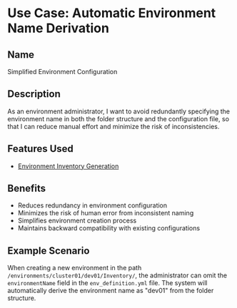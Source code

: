 # Use Case: Automatic Environment Name Derivation

## Name
Simplified Environment Configuration

## Description
As an environment administrator, I want to avoid redundantly specifying the environment name in both the folder structure and the configuration file, so that I can reduce manual effort and minimize the risk of inconsistencies.

## Features Used
- [Environment Inventory Generation](../env-inventory-generation.md#automatic-environment-name-derivation)

## Benefits
- Reduces redundancy in environment configuration
- Minimizes the risk of human error from inconsistent naming
- Simplifies environment creation process
- Maintains backward compatibility with existing configurations

## Example Scenario
When creating a new environment in the path `/environments/cluster01/dev01/Inventory/`, the administrator can omit the `environmentName` field in the `env_definition.yml` file. The system will automatically derive the environment name as "dev01" from the folder structure.
